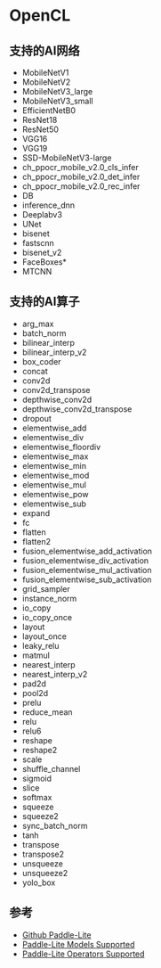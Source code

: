 # OpenCL

## 支持的AI网络

- MobileNetV1
- MobileNetV2
- MobileNetV3_large
- MobileNetV3_small
- EfficientNetB0
- ResNet18
- ResNet50
- VGG16
- VGG19
- SSD-MobileNetV3-large
- ch_ppocr_mobile_v2.0_cls_infer
- ch_ppocr_mobile_v2.0_det_infer
- ch_ppocr_mobile_v2.0_rec_infer
- DB
- inference_dnn
- Deeplabv3
- UNet
- bisenet
- fastscnn
- bisenet_v2
- FaceBoxes*
- MTCNN



## 支持的AI算子

- arg_max
- batch_norm
- bilinear_interp
- bilinear_interp_v2
- box_coder
- concat
- conv2d
- conv2d_transpose
- depthwise_conv2d
- depthwise_conv2d_transpose
- dropout
- elementwise_add
- elementwise_div
- elementwise_floordiv
- elementwise_max
- elementwise_min
- elementwise_mod
- elementwise_mul
- elementwise_pow
- elementwise_sub
- expand
- fc
- flatten
- flatten2
- fusion_elementwise_add_activation
- fusion_elementwise_div_activation
- fusion_elementwise_mul_activation
- fusion_elementwise_sub_activation
- grid_sampler
- instance_norm
- io_copy
- io_copy_once
- layout
- layout_once
- leaky_relu
- matmul
- nearest_interp
- nearest_interp_v2
- pad2d
- pool2d
- prelu
- reduce_mean
- relu
- relu6
- reshape
- reshape2
- scale
- shuffle_channel
- sigmoid
- slice
- softmax
- squeeze
- squeeze2
- sync_batch_norm
- tanh
- transpose
- transpose2
- unsqueeze
- unsqueeze2
- yolo_box



## 参考

- [Github Paddle-Lite](https://github.com/PaddlePaddle/Paddle-Lite)
- [Paddle-Lite Models Supported](https://paddle-lite.readthedocs.io/zh/latest/quick_start/support_model_list.html)
- [Paddle-Lite Operators Supported](https://paddle-lite.readthedocs.io/zh/latest/quick_start/support_operation_list.html)